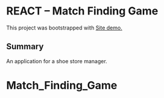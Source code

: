 # REACT – Match Finding Game

This project was bootstrapped with 
[Site demo.](https://shoe-app-maor.netlify.app/)
## Summary

 An application for a shoe
store manager.

# Match_Finding_Game
